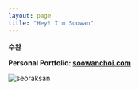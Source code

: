 ```yaml
---
layout: page
title: "Hey! I'm Soowan"
---
```


**수완**    

**Personal Portfolio: [soowanchoi.com](https://www.soowanchoi.com)**


![seoraksan](/assets/F7850DF2-5DF6-45EF-A98A-F12259E290B2.jpeg)
